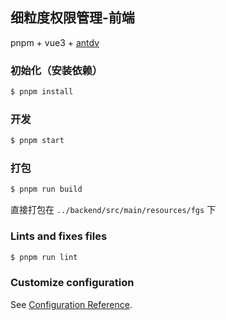 ## 细粒度权限管理-前端

pnpm + vue3 + [antdv](https://antdv.com/components/overview)

### 初始化（安装依赖）

```bash
$ pnpm install
```

### 开发

```bash
$ pnpm start
```

### 打包

```bash
$ pnpm run build
```
直接打包在 `../backend/src/main/resources/fgs` 下

### Lints and fixes files

```bash
$ pnpm run lint
```

### Customize configuration

See [Configuration Reference](https://cli.vuejs.org/config/).